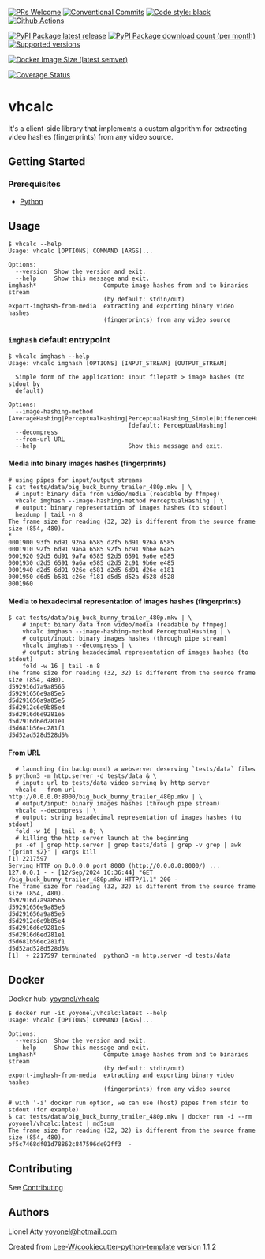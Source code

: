 [![PRs Welcome](https://img.shields.io/badge/PRs-welcome-brightgreen.svg?style=flat-square)](http://makeapullrequest.com)
[![Conventional Commits](https://img.shields.io/badge/Conventional%20Commits-1.0.0-yellow.svg?style=flat-square)](https://conventionalcommits.org)
[![Code style: black](https://img.shields.io/badge/code%20style-black-000000.svg)](https://github.com/psf/black)
[![Github Actions](https://github.com/yoyonel/vhcalc/actions/workflows/python-check.yaml/badge.svg)](https://github.com/yoyonel/vhcalc/wayback-machine-saver/actions/workflows/python-check.yaml)

[![PyPI Package latest release](https://img.shields.io/pypi/v/vhcalc.svg?style=flat-square)](https://pypi.org/project/vhcalc/)
[![PyPI Package download count (per month)](https://img.shields.io/pypi/dm/vhcalc?style=flat-square)](https://pypi.org/project/vhcalc/)
[![Supported versions](https://img.shields.io/pypi/pyversions/vhcalc.svg?style=flat-square)](https://pypi.org/project/vhcalc/)

[![Docker Image Size (latest semver)](https://img.shields.io/docker/image-size/yoyonel/vhcalc?sort=semver)](https://hub.docker.com/r/yoyonel/vhcalc/)

[![Coverage Status](https://coveralls.io/repos/github/yoyonel/vhcalc/badge.svg?branch=main)](https://coveralls.io/github/yoyonel/vhcalc?branch=main)

# vhcalc

It's a client-side library that implements a custom algorithm for extracting video hashes (fingerprints) from any video source.

## Getting Started

### Prerequisites
* [Python](https://www.python.org/downloads/)

## Usage

```shell
$ vhcalc --help
Usage: vhcalc [OPTIONS] COMMAND [ARGS]...

Options:
  --version  Show the version and exit.
  --help     Show this message and exit.
imghash*                   Compute image hashes from and to binaries stream
                           (by default: stdin/out)
export-imghash-from-media  extracting and exporting binary video hashes
                           (fingerprints) from any video source
```

### `imghash` default entrypoint

```shell
$ vhcalc imghash --help
Usage: vhcalc imghash [OPTIONS] [INPUT_STREAM] [OUTPUT_STREAM]

  Simple form of the application: Input filepath > image hashes (to stdout by
  default)

Options:
  --image-hashing-method [AverageHashing|PerceptualHashing|PerceptualHashing_Simple|DifferenceHashing|WaveletHashing]
                                  [default: PerceptualHashing]
  --decompress
  --from-url URL
  --help                          Show this message and exit.
```


#### Media into binary images hashes (fingerprints)
```shell
# using pipes for input/output streams
$ cat tests/data/big_buck_bunny_trailer_480p.mkv | \
  # input: binary data from video/media (readable by ffmpeg)
  vhcalc imghash --image-hashing-method PerceptualHashing | \
  # output: binary representation of images hashes (to stdout)
  hexdump | tail -n 8
The frame size for reading (32, 32) is different from the source frame size (854, 480).
*
0001900 93f5 6d91 926a 6585 d2f5 6d91 926a 6585
0001910 92f5 6d91 9a6a 6585 92f5 6c91 9b6e 6485
0001920 92d5 6d91 9a7a 6585 92d5 6591 9a6e e585
0001930 d2d5 6591 9a6a e585 d2d5 2c91 9b6e e485
0001940 d2d5 6d91 926e e581 d2d5 6d91 d26e e181
0001950 d6d5 b581 c26e f181 d5d5 d52a d528 d528
0001960
```
#### Media to hexadecimal representation of images hashes (fingerprints)

```shell
$ cat tests/data/big_buck_bunny_trailer_480p.mkv | \
    # input: binary data from video/media (readable by ffmpeg)
    vhcalc imghash --image-hashing-method PerceptualHashing | \
    # output/input: binary images hashes (through pipe stream)
    vhcalc imghash --decompress | \
    # output: string hexadecimal representation of images hashes (to stdout)
    fold -w 16 | tail -n 8
The frame size for reading (32, 32) is different from the source frame size (854, 480).
d592916d7a9a8565
d59291656e9a85e5
d5d291656a9a85e5
d5d2912c6e9b85e4
d5d2916d6e9281e5
d5d2916d6ed281e1
d5d681b56ec281f1
d5d52ad528d528d5%
```

#### From URL

```shell
  # launching (in background) a webserver deserving `tests/data` files
$ python3 -m http.server -d tests/data & \
  # input: url to tests/data video serving by http server
  vhcalc --from-url http://0.0.0.0:8000/big_buck_bunny_trailer_480p.mkv | \
  # output/input: binary images hashes (through pipe stream)
  vhcalc --decompress | \
  # output: string hexadecimal representation of images hashes (to stdout)
  fold -w 16 | tail -n 8; \
  # killing the http server launch at the beginning
  ps -ef | grep http.server | grep tests/data | grep -v grep | awk '{print $2}' | xargs kill
[1] 2217597
Serving HTTP on 0.0.0.0 port 8000 (http://0.0.0.0:8000/) ...
127.0.0.1 - - [12/Sep/2024 16:36:44] "GET /big_buck_bunny_trailer_480p.mkv HTTP/1.1" 200 -
The frame size for reading (32, 32) is different from the source frame size (854, 480).
d592916d7a9a8565
d59291656e9a85e5
d5d291656a9a85e5
d5d2912c6e9b85e4
d5d2916d6e9281e5
d5d2916d6ed281e1
d5d681b56ec281f1
d5d52ad528d528d5%
[1]  + 2217597 terminated  python3 -m http.server -d tests/data
```
## Docker

Docker hub: [yoyonel/vhcalc](https://hub.docker.com/r/yoyonel/vhcalc/)

```shell
$ docker run -it yoyonel/vhcalc:latest --help
Usage: vhcalc [OPTIONS] COMMAND [ARGS]...

Options:
  --version  Show the version and exit.
  --help     Show this message and exit.
imghash*                   Compute image hashes from and to binaries stream
                           (by default: stdin/out)
export-imghash-from-media  extracting and exporting binary video hashes
                           (fingerprints) from any video source
```

```shell
# with '-i' docker run option, we can use (host) pipes from stdin to stdout (for example)
$ cat tests/data/big_buck_bunny_trailer_480p.mkv | docker run -i --rm yoyonel/vhcalc:latest | md5sum
The frame size for reading (32, 32) is different from the source frame size (854, 480).
bf5c7468df01d78862c847596de92ff3  -
```

## Contributing
See [Contributing](contributing.md)

## Authors
Lionel Atty <yoyonel@hotmail.com>


Created from [Lee-W/cookiecutter-python-template](https://github.com/Lee-W/cookiecutter-python-template/tree/1.1.2) version 1.1.2
